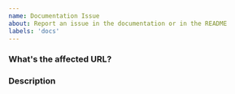 ```yaml
---
name: Documentation Issue
about: Report an issue in the documentation or in the README
labels: 'docs'
---
```


### What's the affected URL?

### Description
